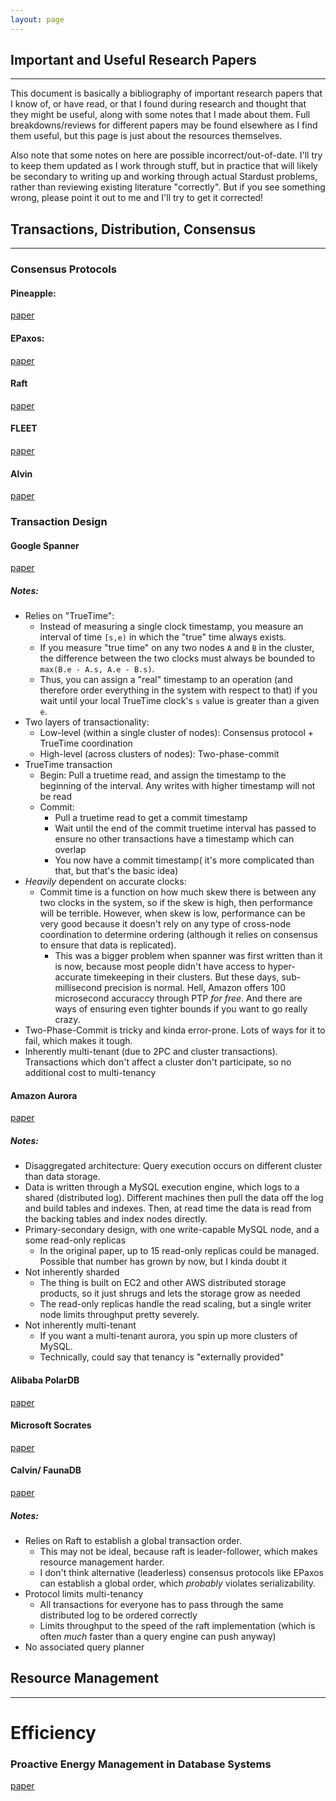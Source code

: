 ```yaml
---
layout: page
---
```


## Important and Useful Research Papers
---

This document is basically a bibliography of important research papers that I know of, or have read, or that I found during research and thought that they might be useful, along with some notes that I made about them. Full breakdowns/reviews for different papers may be found elsewhere as I find them useful, but this page is just about the resources themselves.

Also note that some notes on here are possible incorrect/out-of-date. I'll try to keep them updated as I work through stuff, but in practice that will likely be secondary to writing up and working through actual Stardust problems, rather than reviewing existing literature "correctly". But if you see something wrong, please point it out to me and I'll try to get it corrected!

## Transactions, Distribution, Consensus
---

### Consensus Protocols

#### Pineapple: 
[paper](https://www.usenix.org/system/files/nsdi25-bantikyan.pdf)
#### EPaxos: 
[paper](https://www.usenix.org/system/files/nsdi21-tollman.pdf)
#### Raft
[paper](https://web.stanford.edu/~ouster/cgi-bin/papers/raft-atc14)
#### FLEET
[paper](https://www.vldb.org/pvldb/vol18/p1522-fan.pdf)
#### Alvin
[paper](https://www.ssrg.ece.vt.edu/papers/opodis14-alvin.pdf)

### Transaction Design

#### Google Spanner
[paper](https://storage.googleapis.com/gweb-research2023-media/pubtools/1974.pdf)

##### Notes:
* Relies on "TrueTime":
    * Instead of measuring a single clock timestamp, you measure an interval of time `[s,e)` in which the "true" time always exists. 
    * If you measure "true time" on any two nodes `A` and `B` in the cluster, the difference between the two clocks must always be bounded to `max(B.e - A.s, A.e - B.s)`. 
    * Thus, you can assign a "real" timestamp to an operation (and therefore order everything in the system with respect to that) if you wait until your local TrueTime clock's `s` value is greater than a given `e`.
* Two layers of transactionality:
    * Low-level (within a single cluster of nodes): Consensus protocol + TrueTime coordination
    * High-level (across clusters of nodes): Two-phase-commit
* TrueTime transaction
    * Begin: Pull a truetime read, and assign the timestamp to the beginning of the interval. Any writes with higher timestamp will not be read
    * Commit: 
        * Pull a truetime read to get a commit timestamp
        * Wait until the end of the commit truetime interval has passed to ensure no other transactions have a timestamp which can overlap
        * You now have a commit timestamp( it's more complicated than that, but that's the basic idea)
* _Heavily_ dependent on accurate clocks:
    * Commit time is a function on how much skew there is between any two clocks in the system, so if the skew is high, then performance will be terrible. However, when skew is low, performance can be very good because it doesn't rely on any type of cross-node coordination to determine ordering (although it relies on consensus to ensure that data is replicated).
        * This was a bigger problem when spanner was first written than it is now, because most people didn't have access to hyper-accurate timekeeping in their clusters. But these days, sub-millisecond precision is normal. Hell, Amazon offers 100 microsecond accuraccy through PTP _for free_. And there are ways of ensuring even tighter bounds if you want to go really crazy.
* Two-Phase-Commit is tricky and kinda error-prone. Lots of ways for it to fail, which makes it tough. 
* Inherently multi-tenant (due to 2PC and cluster transactions). Transactions which don't affect a cluster don't participate, so no additional cost to multi-tenancy

#### Amazon Aurora
[paper](https://assets.amazon.science/dc/2b/4ef2b89649f9a393d37d3e042f4e/amazon-aurora-design-considerations-for-high-throughput-cloud-native-relational-databases.pdf)

##### Notes:
* Disaggregated architecture: Query execution occurs on different cluster than data storage.
* Data is written through a MySQL execution engine, which logs to a shared (distributed log). Different machines then pull the data off the log and build tables and indexes. Then, at read time the data is read from the backing tables and index nodes directly.
* Primary-secondary design, with one write-capable MySQL node, and a some read-only replicas
    * In the original paper, up to 15 read-only replicas could be managed. Possible that number has grown by now, but I kinda doubt it
* Not inherently sharded
    * The thing is built on EC2 and other AWS distributed storage products, so it just shrugs and lets the storage grow as needed
    * The read-only replicas handle the read scaling, but a single writer node limits throughput pretty severely.
* Not inherently multi-tenant
    * If you want a multi-tenant aurora, you spin up more clusters of MySQL.
    * Technically, could say that tenancy is "externally provided"


#### Alibaba PolarDB

[paper](https://www.vldb.org/pvldb/vol18/p5059-chen.pdf)

#### Microsoft Socrates

[paper](https://www.microsoft.com/en-us/research/wp-content/uploads/2019/05/socrates.pdf)

#### Calvin/ FaunaDB

[paper](https://www.cs.albany.edu/~jhh/courses/readings/thomson.sigmod12.calvin.pdf)

##### Notes:

* Relies on Raft to establish a global transaction order. 
    * This may not be ideal, because raft is leader-follower, which makes resource management harder.
    * I don't think alternative (leaderless) consensus protocols like EPaxos can establish a global order, which _probably_ violates serializability.
* Protocol limits multi-tenancy
    * All transactions for everyone has to pass through the same distributed log to be ordered correctly
    * Limits throughput to the speed of the raft implementation (which is often _much_ faster than a query engine can push anyway)
* No associated query planner


## Resource Management
---
# Efficiency

### Proactive Energy Management in Database Systems

[paper](https://hotcarbon.org/assets/2024/pdf/hotcarbon24-final111.pdf)

